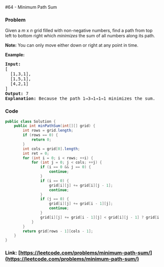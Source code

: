 #64 - Minimum Path Sum

### Problem
<p>Given a <em>m</em> x <em>n</em> grid filled with non-negative numbers, find a path from top left to bottom right which <em>minimizes</em> the sum of all numbers along its path.</p>

<p><strong>Note:</strong> You can only move either down or right at any point in time.</p>

<p><strong>Example:</strong></p>

<pre>
<strong>Input:</strong>
[
&nbsp; [1,3,1],
  [1,5,1],
  [4,2,1]
]
<strong>Output:</strong> 7
<strong>Explanation:</strong> Because the path 1&rarr;3&rarr;1&rarr;1&rarr;1 minimizes the sum.
</pre>


### Code
```java
public class Solution {
    public int minPathSum(int[][] grid) {
        int rows = grid.length;
        if (rows == 0) {
            return 0;
        }
        int cols = grid[0].length;
        int ret = 0;
        for (int i = 0; i < rows; ++i) {
            for (int j = 0; j < cols; ++j) {
                if (i == 0 && j == 0) {
                    continue;
                }
                if (i == 0) {
                    grid[i][j] += grid[i][j - 1];
                    continue;
                }
                if (j == 0) {
                    grid[i][j] += grid[i - 1][j];
                    continue;
                }
                grid[i][j] += grid[i - 1][j] < grid[i][j - 1] ? grid[i - 1][j] : grid[i][j - 1];
            }
        }
        return grid[rows - 1][cols - 1];
    }
}
```
### Link: [https://leetcode.com/problems/minimum-path-sum/](https://leetcode.com/problems/minimum-path-sum/)
